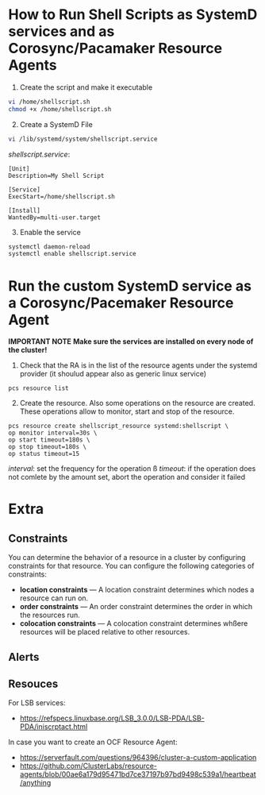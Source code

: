 # How to Run Shell Scripts as SystemD services and as Corosync/Pacamaker Resource Agents

1. Create the script and make it executable

```bash
vi /home/shellscript.sh 
chmod +x /home/shellscript.sh 
```

2. Create a SystemD File

```bash
vi /lib/systemd/system/shellscript.service 
```

*shellscript.service*:
```
[Unit]
Description=My Shell Script

[Service]
ExecStart=/home/shellscript.sh

[Install]
WantedBy=multi-user.target
```

3. Enable the service
```bash
systemctl daemon-reload
systemctl enable shellscript.service
```
 
# Run the custom SystemD service as a Corosync/Pacemaker Resource Agent
**IMPORTANT NOTE**
**Make sure the services are installed on every node of the cluster!**

1. Check that the RA is in the list of the resource agents under the systemd provider (it shoulud appear also as generic linux service)

```
pcs resource list
```

2. Create the resource. Also some operations on the resource are created. These operations allow to monitor, start and stop of the resource.

```
pcs resource create shellscript_resource systemd:shellscript \
op monitor interval=30s \
op start timeout=180s \
op stop timeout=180s \
op status timeout=15

```
*interval*: set the frequency for the operation
ß
*timeout*: if the operation does not comlete by the amount set, abort the operation and consider it failed



# Extra
## Constraints
You can determine the behavior of a resource in a cluster by configuring constraints for that resource. You can configure the following categories of constraints:
* **location constraints** — A location constraint determines which nodes a resource can run on.
* **order constraints** — An order constraint determines the order in which the resources run.
* **colocation constraints** — A colocation constraint determines whßere resources will be placed relative to other resources.

## Alerts


## Resouces
For LSB services:
* https://refspecs.linuxbase.org/LSB_3.0.0/LSB-PDA/LSB-PDA/iniscrptact.html

In case you want to create an OCF Resource Agent:
* https://serverfault.com/questions/964396/cluster-a-custom-application
* https://github.com/ClusterLabs/resource-agents/blob/00ae6a179d95471bd7ce37197b97bd9498c539a1/heartbeat/anything
